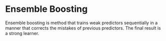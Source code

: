 # Ensemble Boosting

Ensemble boosting is method that trains weak predictors sequentially in a manner that corrects the mistakes of previous predictors. The final result is a strong learner.